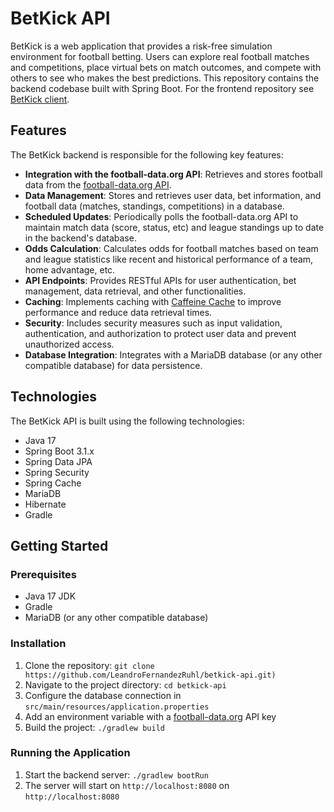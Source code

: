 # BetKick API

BetKick is a web application that provides a risk-free simulation environment for football betting. Users can explore real football matches and competitions, place virtual bets on match outcomes,
and compete with others to see who makes the best predictions. This repository contains the backend codebase built with Spring Boot. For the frontend repository see [BetKick client](https://github.com/LeandroFernandezRuhl/betkick-client).

## Features

The BetKick backend is responsible for the following key features:

- **Integration with the football-data.org API**: Retrieves and stores football data from the [football-data.org API](https://www.football-data.org/).
- **Data Management**: Stores and retrieves user data, bet information, and football data (matches, standings, competitions) in a database.
- **Scheduled Updates**: Periodically polls the football-data.org API to maintain match data (score, status, etc) and league standings up to date in the backend's database.
- **Odds Calculation**: Calculates odds for football matches based on team and league statistics like recent and historical performance of a team, home advantage, etc.
- **API Endpoints**: Provides RESTful APIs for user authentication, bet management, data retrieval, and other functionalities.
- **Caching**: Implements caching with [Caffeine Cache](https://github.com/ben-manes/caffeine) to improve performance and reduce data retrieval times.
- **Security**: Includes security measures such as input validation, authentication, and authorization to protect user data and prevent unauthorized access.
- **Database Integration**: Integrates with a MariaDB database (or any other compatible database) for data persistence.

## Technologies

The BetKick API is built using the following technologies:

- Java 17
- Spring Boot 3.1.x
- Spring Data JPA
- Spring Security
- Spring Cache
- MariaDB
- Hibernate
- Gradle

## Getting Started

### Prerequisites

- Java 17 JDK
- Gradle
- MariaDB (or any other compatible database)

### Installation

1. Clone the repository: `git clone https://github.com/LeandroFernandezRuhl/betkick-api.git)`
2. Navigate to the project directory: `cd betkick-api`
3. Configure the database connection in `src/main/resources/application.properties`
4. Add an environment variable with a [football-data.org](https://www.football-data.org/) API key
5. Build the project: `./gradlew build`

### Running the Application

1. Start the backend server: `./gradlew bootRun`
2. The server will start on `http://localhost:8080` on `http://localhost:8080`